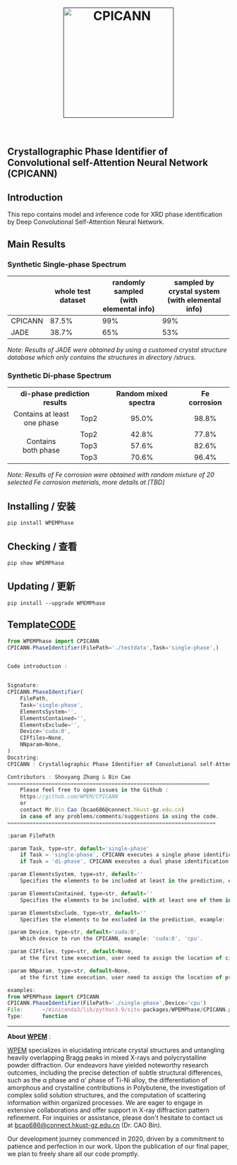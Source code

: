 
<h1 align="center">
  <a href=""><img src="https://github.com/WPEM/CPICANN/assets/86995074/a40efe75-d5a9-4777-9d2a-cb4bed912d53" alt="CPICANN" width="250"></a>
  <br>
  <br>
</h1>

## Crystallographic Phase Identifier of Convolutional self-Attention Neural Network (CPICANN)


## Introduction
This repo contains model and inference code for XRD phase identification by Deep Convolutional Self-Attention Neural Network. 

## Main Results


### Synthetic Single-phase Spectrum
|      | whole test dataset | randomly sampled<br>(with elemental info) | sampled by crystal system<br>(with elemental info) |
|------|--------------------|-------------------------------------------|----------------------------------------------------|
| CPICANN | 87.5%              | 99%                                       | 99%                                                |
| JADE | 38.7%              | 65%                                       | 53%                                                |  

*Note: Results of JADE were obtained by using a customed crystal structure database which only contains the structures in directory /strucs.*

### Synthetic Di-phase Spectrum
<table><tbody>
    <th colspan="2" align="center">di-phase prediction results</th>
    <th align="center">Random mixed spectra</th>
    <th align="center">Fe corrosion</th>
    <tr>
        <td align="center">Contains at least<br>one phase</td>
        <td align="center">Top2</td>
        <td align="center">95.0%</td>
        <td align="center">98.8%</td>
    </tr>
    <tr>
        <td rowspan="3" align="center">Contains<br>both phase</td>
        <td align="center">Top2</td>
        <td align="center">42.8%</td>
        <td align="center">77.8%</td>
    </tr>
    <tr>
        <td align="center">Top3</td>
        <td align="center">57.6%</td>
        <td align="center">82.6%</td>
    </tr>
    <tr>
        <td align="center">Top3</td>
        <td align="center">70.6%</td>
        <td align="center">96.4%</td>
    </tr>
</tbody></table>  

*Note: Results of Fe corrosion were obtained with random mixture of 20 selected Fe corrosion meterials, more details at [TBD]*


## Installing / 安装
    pip install WPEMPhase 
    
## Checking / 查看
    pip show WPEMPhase 
    
## Updating / 更新
    pip install --upgrade WPEMPhase




## Template[CODE](https://github.com/WPEM/CPICANN/blob/main/Template/CPICANNcode.ipynb) 
``` javascript
from WPEMPhase import CPICANN
CPICANN.PhaseIdentifier(FilePath='./testdata',Task='single-phase',)


Code introduction :


Signature:
CPICANN.PhaseIdentifier(
    FilePath,
    Task='single-phase',
    ElementsSystem='',
    ElementsContained='',
    ElementsExclude='',
    Device='cuda:0',
    CIFfiles=None,
    NNparam=None,
)
Docstring:
CPICANN : Crystallographic Phase Identifier of Convolutional self-Attention Neural Network

Contributors : Shouyang Zhang & Bin Cao
================================================================
    Please feel free to open issues in the Github :
    https://github.com/WPEM/CPICANN
    or 
    contact Mr.Bin Cao (bcao686@connect.hkust-gz.edu.cn)
    in case of any problems/comments/suggestions in using the code. 
==================================================================

:param FilePath 

:param Task, type=str, default='single-phase'
    if Task = 'single-phase', CPICANN executes a single phase identification task
    if Task = 'di-phase', CPICANN executes a dual phase identification task

:param ElementsSystem, type=str, default=''
    Specifies the elements to be included at least in the prediction, example: 'Fe'.

:param ElementsContained, type=str, default=''
    Specifies the elements to be included, with at least one of them in the prediction, example: 'O_C_S'.

:param ElementsExclude, type=str, default=''
    Specifies the elements to be excluded in the prediction, example: 'Fe_O'

:param Device, type=str, default='cuda:0',
    Which device to run the CPICANN, example: 'cuda:0', 'cpu'.

:param CIFfiles, type=str, default=None,
    at the first time execution, user need to assign the location of cifs' database, viz. strucs.zip file we provided, 

:param NNparam, type=str, default=None,
    at the first time execution, user need to assign the location of pretrained NN parameters, viz. pretrained.zip file we provided, 

examples:
from WPEMPhase import CPICANN
CPICANN.PhaseIdentifier(FilePath='./single-phase',Device='cpu')
File:      ~/miniconda3/lib/python3.9/site-packages/WPEMPhase/CPICANN.py
Type:      function
```

---
**About [WPEM](https://github.com/Bin-Cao/WPEM)** :

[WPEM](https://github.com/Bin-Cao/WPEM) specializes in elucidating intricate crystal structures and untangling heavily overlapping Bragg peaks in mixed X-rays and polycrystalline powder diffraction. Our endeavors have yielded noteworthy research outcomes, including the precise detection of subtle structural differences, such as the α phase and α' phase of Ti-Ni alloy, the differentiation of amorphous and crystalline contributions in Polybutene, the investigation of complex solid solution structures, and the computation of scattering information within organized processes. We are eager to engage in extensive collaborations and offer support in X-ray diffraction pattern refinement. For inquiries or assistance, please don't hesitate to contact us at bcao686@connect.hkust-gz.edu.cn (Dr. CAO Bin).

Our development journey commenced in 2020, driven by a commitment to patience and perfection in our work. Upon the publication of our final paper, we plan to freely share all our code promptly.

